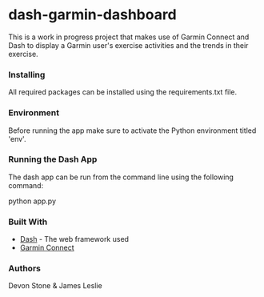 # dash-garmin-dashboard

This is a work in progress project that makes use of Garmin Connect and Dash to display a Garmin user's exercise activities and the trends in their exercise.

### Installing

All required packages can be installed using the requirements.txt file.

### Environment
Before running the app make sure to activate the Python environment titled 'env'.

### Running the Dash App

The dash app can be run from the command line using the following command:

python app.py

### Built With

* [Dash](https://dash.plotly.com/) - The web framework used
* [Garmin Connect](https://pypi.org/project/garminconnect/)

### Authors

Devon Stone & James Leslie
